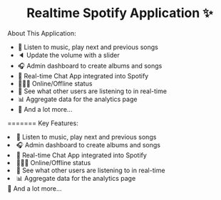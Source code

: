 
<h1 align="center">Realtime Spotify Application ✨</h1>


About This Application:

-   🎸 Listen to music, play next and previous songs
-   🔈 Update the volume with a slider
-   🎧 Admin dashboard to create albums and songs
-   💬 Real-time Chat App integrated into Spotify
-   👨🏼‍💼 Online/Offline status
-   👀 See what other users are listening to in real-time
-   📊 Aggregate data for the analytics page
-   🚀 And a lot more...


=======
Key Features:
<br>
<li>🎸 Listen to music, play next and previous songs<br>
<li>🎧 Admin dashboard to create albums and songs<br>
<li>💬 Real-time Chat App integrated into Spotify<br>
<li>👨🏼‍💼 Online/Offline status<br>
<li>👀 See what other users are listening to in real-time<br>
<li>📊 Aggregate data for the analytics page<br>
🚀 And a lot more...
